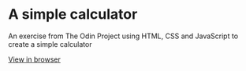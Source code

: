 # A simple calculator
An exercise from The Odin Project using HTML, CSS and JavaScript to create a simple calculator

[View in browser](https://bunnythelifeguard.github.io/simple-calculator/)
